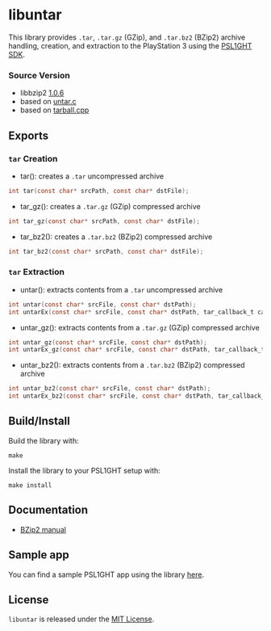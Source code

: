 # libuntar

This library provides `.tar`, `.tar.gz` (GZip), and `.tar.bz2` (BZip2) archive handling, creation, and extraction to the PlayStation 3 using the [PSL1GHT SDK](https://github.com/ps3dev/PSL1GHT/).

### Source Version

 - libbzip2 [1.0.6](https://github.com/bucanero/psl1ght-libs/tree/master/bzip2)
 - based on [untar.c](https://github.com/libarchive/libarchive/blob/master/contrib/untar.c)
 - based on [tarball.cpp](https://github.com/lindenb/cclindenb/blob/master/src/core/lindenb/io/tarball.cpp)

## Exports

### `tar` Creation

 - tar(): creates a `.tar` uncompressed archive
 ```c
int tar(const char* srcPath, const char* dstFile);
 ```
 - tar_gz(): creates a `.tar.gz` (GZip) compressed archive
 ```c
int tar_gz(const char* srcPath, const char* dstFile);
 ```
 - tar_bz2(): creates a `.tar.bz2` (BZip2) compressed archive
 ```c
int tar_bz2(const char* srcPath, const char* dstFile);
 ```

### `tar` Extraction

 - untar(): extracts contents from a `.tar` uncompressed archive
 ```c
int untar(const char* srcFile, const char* dstPath);
int untarEx(const char* srcFile, const char* dstPath, tar_callback_t callback);
 ```
 - untar_gz(): extracts contents from a `.tar.gz` (GZip) compressed archive
 ```c
int untar_gz(const char* srcFile, const char* dstPath);
int untarEx_gz(const char* srcFile, const char* dstPath, tar_callback_t callback);
 ```
 - untar_bz2(): extracts contents from a `.tar.bz2` (BZip2) compressed archive
 ```c
int untar_bz2(const char* srcFile, const char* dstPath);
int untarEx_bz2(const char* srcFile, const char* dstPath, tar_callback_t callback);
 ```

## Build/Install

Build the library with: 
```
make
```

Install the library to your PSL1GHT setup with:
```
make install
```

## Documentation

 - [BZip2 manual](https://github.com/bucanero/psl1ght-libs/blob/master/bzip2/manual.pdf)

## Sample app

You can find a sample PSL1GHT app using the library [here](./example).

## License

`libuntar` is released under the [MIT License](./LICENSE).
